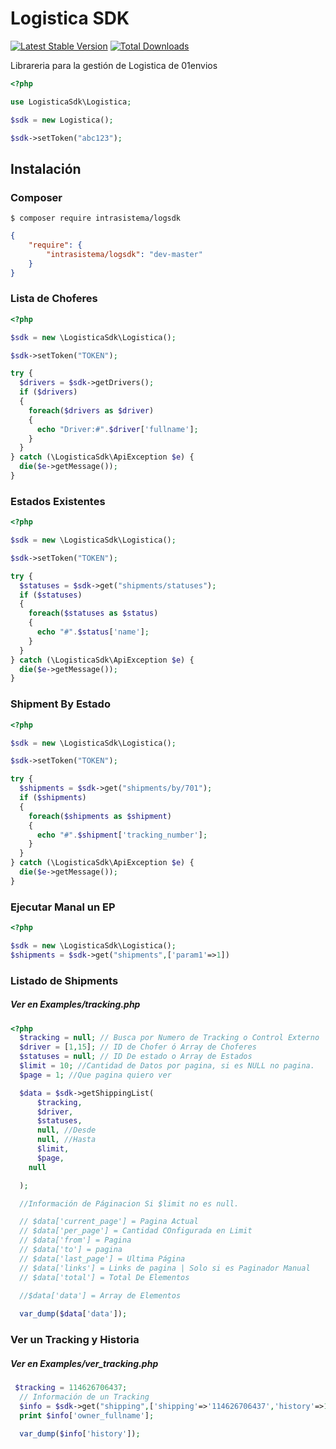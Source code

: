 # Logistica SDK

[![Latest Stable Version](https://img.shields.io/packagist/v/intrasistema/logsdk.svg?style=flat-square)](https://packagist.org/packages/intrasistema/logsdk)
[![Total Downloads](https://img.shields.io/packagist/dt/intrasistema/logsdk.svg?style=flat-square)](https://packagist.org/packages/intrasistema/logsdk)

Librareria para la gestión de Logistica de 01envios

```php
<?php

use LogisticaSdk\Logistica;

$sdk = new Logistica();

$sdk->setToken("abc123");

```

## Instalación

### Composer

```
$ composer require intrasistema/logsdk
```

```json
{
    "require": {
        "intrasistema/logsdk": "dev-master"
    }
}
```


### Lista de Choferes

```php
<?php

$sdk = new \LogisticaSdk\Logistica();

$sdk->setToken("TOKEN");

try {
  $drivers = $sdk->getDrivers();
  if ($drivers)
  {
    foreach($drivers as $driver)
    {
      echo "Driver:#".$driver['fullname'];
    }
  }
} catch (\LogisticaSdk\ApiException $e) {
  die($e->getMessage());
}

```

### Estados Existentes
```php
<?php

$sdk = new \LogisticaSdk\Logistica();

$sdk->setToken("TOKEN");

try {
  $statuses = $sdk->get("shipments/statuses");
  if ($statuses)
  {
    foreach($statuses as $status)
    {
      echo "#".$status['name'];
    }
  }
} catch (\LogisticaSdk\ApiException $e) {
  die($e->getMessage());
}

```


### Shipment By Estado
```php
<?php

$sdk = new \LogisticaSdk\Logistica();

$sdk->setToken("TOKEN");

try {
  $shipments = $sdk->get("shipments/by/701");
  if ($shipments)
  {
    foreach($shipments as $shipment)
    {
      echo "#".$shipment['tracking_number'];
    }
  }
} catch (\LogisticaSdk\ApiException $e) {
  die($e->getMessage());
}

```

### Ejecutar Manal un EP
```php
<?php

$sdk = new \LogisticaSdk\Logistica();
$shipments = $sdk->get("shipments",['param1'=>1])
```


### Listado de Shipments
##### Ver en Examples/tracking.php
```php
<?php
  $tracking = null; // Busca por Numero de Tracking o Control Externo
  $driver = [1,15]; // ID de Chofer ó Array de Choferes
  $statuses = null; // ID De estado o Array de Estados
  $limit = 10; //Cantidad de Datos por pagina, si es NULL no pagina.
  $page = 1; //Que pagina quiero ver

  $data = $sdk->getShippingList(
      $tracking,
      $driver,
      $statuses,
      null, //Desde
      null, //Hasta
      $limit,
      $page,
    null

  );

  //Información de Páginacion Si $limit no es null.

  // $data['current_page'] = Pagina Actual
  // $data['per_page'] = Cantidad COnfigurada en Limit
  // $data['from'] = Pagina
  // $data['to'] = pagina
  // $data['last_page'] = Ultima Página
  // $data['links'] = Links de pagina | Solo si es Paginador Manual
  // $data['total'] = Total De Elementos

  //$data['data'] = Array de Elementos
  
  var_dump($data['data']);
```

### Ver un Tracking y Historia
##### Ver en Examples/ver_tracking.php
```php
 $tracking = 114626706437;
  // Información de un Tracking
  $info = $sdk->get("shipping",['shipping'=>'114626706437','history'=>1,'order'=>'LATEST']);
  print $info['owner_fullname'];

  var_dump($info['history']);
```